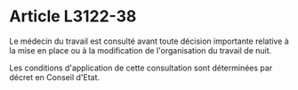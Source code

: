 # Article L3122-38

Le médecin du travail est consulté avant toute décision importante relative à la mise en place ou à la modification de l'organisation du travail de nuit.

Les conditions d'application de cette consultation sont déterminées par décret en Conseil d'Etat.